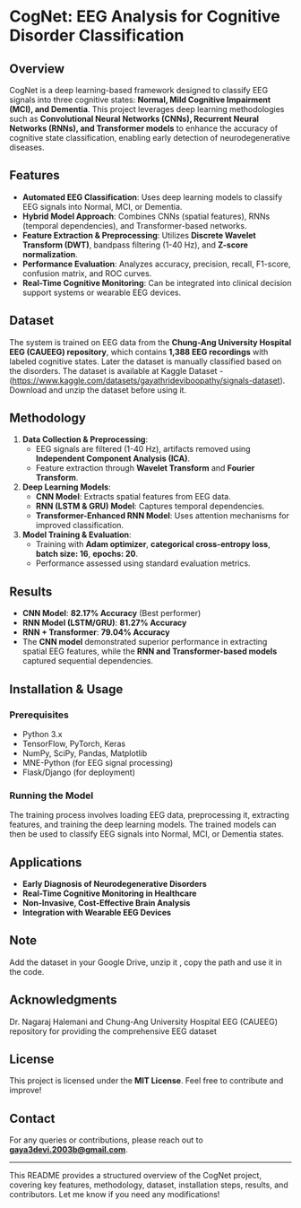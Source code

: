 # CogNet: EEG Analysis for Cognitive Disorder Classification

## Overview
CogNet is a deep learning-based framework designed to classify EEG signals into three cognitive states: **Normal, Mild Cognitive Impairment (MCI), and Dementia**. This project leverages deep learning methodologies such as **Convolutional Neural Networks (CNNs), Recurrent Neural Networks (RNNs), and Transformer models** to enhance the accuracy of cognitive state classification, enabling early detection of neurodegenerative diseases.

## Features
- **Automated EEG Classification**: Uses deep learning models to classify EEG signals into Normal, MCI, or Dementia.
- **Hybrid Model Approach**: Combines CNNs (spatial features), RNNs (temporal dependencies), and Transformer-based networks.
- **Feature Extraction & Preprocessing**: Utilizes **Discrete Wavelet Transform (DWT)**, bandpass filtering (1-40 Hz), and **Z-score normalization**.
- **Performance Evaluation**: Analyzes accuracy, precision, recall, F1-score, confusion matrix, and ROC curves.
- **Real-Time Cognitive Monitoring**: Can be integrated into clinical decision support systems or wearable EEG devices.

## Dataset
The system is trained on EEG data from the **Chung-Ang University Hospital EEG (CAUEEG) repository**, which contains **1,388 EEG recordings** with labeled cognitive states.
Later the dataset is manually classified based on the disorders.
The dataset is available at Kaggle Dataset - (https://www.kaggle.com/datasets/gayathrideviboopathy/signals-dataset).
Download and unzip the dataset before using it.

## Methodology
1. **Data Collection & Preprocessing**:
   - EEG signals are filtered (1-40 Hz), artifacts removed using **Independent Component Analysis (ICA)**.
   - Feature extraction through **Wavelet Transform** and **Fourier Transform**.
2. **Deep Learning Models**:
   - **CNN Model**: Extracts spatial features from EEG data.
   - **RNN (LSTM & GRU) Model**: Captures temporal dependencies.
   - **Transformer-Enhanced RNN Model**: Uses attention mechanisms for improved classification.
3. **Model Training & Evaluation**:
   - Training with **Adam optimizer**, **categorical cross-entropy loss**, **batch size: 16**, **epochs: 20**.
   - Performance assessed using standard evaluation metrics.

## Results
- **CNN Model**: **82.17% Accuracy** (Best performer)
- **RNN Model (LSTM/GRU)**: **81.27% Accuracy**
- **RNN + Transformer**: **79.04% Accuracy**
- The **CNN model** demonstrated superior performance in extracting spatial EEG features, while the **RNN and Transformer-based models** captured sequential dependencies.

## Installation & Usage
### Prerequisites
- Python 3.x
- TensorFlow, PyTorch, Keras
- NumPy, SciPy, Pandas, Matplotlib
- MNE-Python (for EEG signal processing)
- Flask/Django (for deployment)

### Running the Model
The training process involves loading EEG data, preprocessing it, extracting features, and training the deep learning models. 
The trained models can then be used to classify EEG signals into Normal, MCI, or Dementia states.


## Applications
- **Early Diagnosis of Neurodegenerative Disorders**
- **Real-Time Cognitive Monitoring in Healthcare**
- **Non-Invasive, Cost-Effective Brain Analysis**
- **Integration with Wearable EEG Devices**

## Note
Add the dataset in your Google Drive, unzip it , copy the path and use it in the code.

## Acknowledgments
Dr. Nagaraj Halemani and Chung-Ang University Hospital EEG (CAUEEG) repository for providing the comprehensive EEG dataset

## License
This project is licensed under the **MIT License**. Feel free to contribute and improve!

## Contact
For any queries or contributions, please reach out to **gaya3devi.2003b@gmail.com**.

---


This README provides a structured overview of the CogNet project, covering key features, methodology, dataset, installation steps, results, and contributors. Let me know if you need any modifications!

